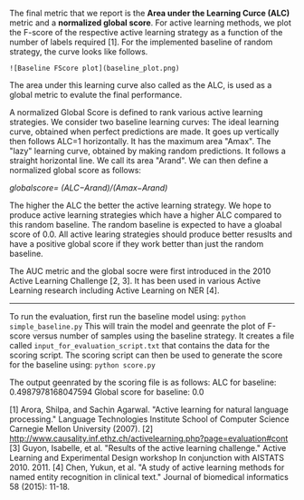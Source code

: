 The final metric that we report is the **Area under the Learning Curce (ALC)** metric and a **normalized global score**. For active learning methods, we plot the F-score of the respective active learning strategy as a function of the number of labels required [1]. For the implemented baseline of random strategy, the curve looks like follows. 

 	![Baseline FScore plot](baseline_plot.png)

The area under this learning curve also called as the ALC, is used as a global metric to evalute the final performance. 

A normalized Global Score is defined to rank various active learning strategies.  We consider two baseline learning curves:
The ideal learning curve, obtained when perfect predictions are made. It goes up vertically then follows ALC=1 horizontally. It has the maximum area "Amax". The "lazy" learning curve, obtained by making random predictions. It follows a straight horizontal line. We call its area "Arand". We can then define a normalized global score as follows: 

*globalscore= (ALC−Arand)/(Amax−Arand)*

The higher the ALC the better the active learning strategy. We hope to produce active learning strategies which have a higher ALC compared to this random baseline. The random baseline is expected to have a gloabal score of 0.0. All active learing strategies should produce better resuslts and have a positive global score if they work better than just the random baseline.

The AUC metric and the global socre were first introduced in the 2010 Active Learning Challenge [2, 3]. It has been used in various Active Learning research including Active Learning on NER [4].

---
To run the evaluation, first run the baseline model using:
`python simple_baseline.py`
This will train the model and geenrate the plot of F-score versus number of samples using the baseline strategy. It creates a file called `input_for_evaluation_script.txt` that contains the data for the scoring script. The scoring script can then be used to generate the score for the baseline using:
`python score.py`

The output geenrated by the scoring file is as follows:
ALC for baseline:  0.4987978168047594
Global score for baseline:  0.0

[1] Arora, Shilpa, and Sachin Agarwal. "Active learning for natural language processing." Language Technologies Institute School of Computer Science Carnegie Mellon University (2007).
[2] http://www.causality.inf.ethz.ch/activelearning.php?page=evaluation#cont
[3] Guyon, Isabelle, et al. "Results of the active learning challenge." Active Learning and Experimental Design workshop In conjunction with AISTATS 2010. 2011.
[4] Chen, Yukun, et al. "A study of active learning methods for named entity recognition in clinical text." Journal of biomedical informatics 58 (2015): 11-18.
